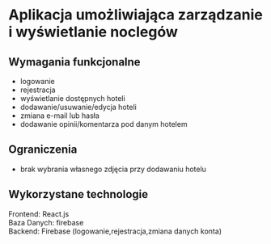 <h1>Aplikacja umożliwiająca zarządzanie i wyświetlanie noclegów</h1>

<h2>Wymagania funkcjonalne</h2>
<ul>
<li>logowanie</li>
<li>rejestracja</li>
<li>wyświetlanie dostępnych hoteli</li>
<li>dodawanie/usuwanie/edycja hoteli</li>
<li>zmiana e-mail lub hasła</li>
<li>dodawanie opinii/komentarza pod danym hotelem</li> 
</ul>

<h2>Ograniczenia</h2>
<ul>
<li>brak wybrania własnego zdjęcia przy dodawaniu hotelu</li>
</ul>

<h2>Wykorzystane technologie</h2>
Frontend: React.js
</br>
Baza Danych: firebase 
</br>
Backend: Firebase (logowanie,rejestracja,zmiana danych konta) 